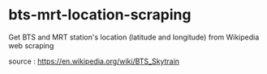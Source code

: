 # bts-mrt-location-scraping
Get BTS and MRT station's location (latitude and longitude) from Wikipedia web scraping

source : https://en.wikipedia.org/wiki/BTS_Skytrain

